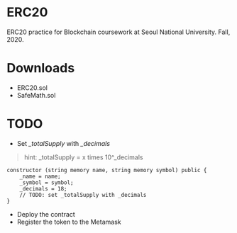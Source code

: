 # ERC20
ERC20 practice for Blockchain coursework at Seoul National University. Fall, 2020.

# Downloads
- ERC20.sol
- SafeMath.sol

# TODO
- Set *_totalSupply* with *_decimals*
>hint: _totalSupply = x times 10^_decimals
```
constructor (string memory name, string memory symbol) public {
    _name = name;
    _symbol = symbol;
    _decimals = 18;
    // TODO: set _totalSupply with _decimals
}
```
- Deploy the contract
- Register the token to the Metamask
